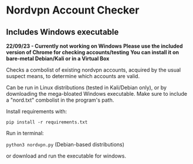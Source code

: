# Nordvpn Account Checker
## Includes Windows executable

**22/09/23 - Currently not working on Windows**
**Please use the included version of Chrome for checking accounts/testing**
**You can install it on bare-metal Debian/Kali or in a Virtual Box**

Checks a combolist of existing nordvpn accounts, acquired by the usual suspect means, to determine which accounts are valid.

Can be run in Linux distributions (tested in Kali/Debian only), or by downloading the mega-bloated Windows executable. Make sure to include a "nord.txt" combolist in the program's path.

Install requirements with:

```pip install -r requirements.txt```

Run in terminal:

```python3 nordvpn.py``` (Debian-based distributions)

or download and run the executable for windows.
